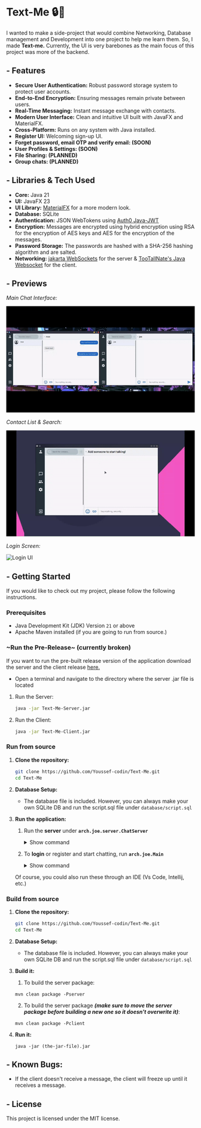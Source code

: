 # Text-Me 🔒💬

I wanted to make a side-project that would combine Networking, Database management and Development into one project to help me learn them. So, I made **Text-me.** Currently, the UI is very barebones as the main focus of this project was more of the backend.

##  - Features

*   **Secure User Authentication:** Robust password storage system to protect user accounts.
*   **End-to-End Encryption:** Ensuring messages remain private between users. 
*   **Real-Time Messaging:** Instant message exchange with contacts.
*   **Modern User Interface:** Clean and intuitive UI built with JavaFX and MaterialFX.
*   **Cross-Platform:** Runs on any system with Java installed.
*   **Register UI:** Welcoming sign-up UI. 
*   **Forget password, email OTP and verify email: (SOON)** 
*   **User Profiles & Settings: (SOON)** 
*   **File Sharing: (PLANNED)** 
*   **Group chats: (PLANNED)**

## - Libraries & Tech Used

*   **Core:** Java 21
*   **UI:** JavaFX 23
*   **UI Library:** [MaterialFX](https://github.com/palexdev/MaterialFX) for a more modern look.
*   **Database:** SQLite
*   **Authentication:** JSON WebTokens using [Auth0 Java-JWT](https://github.com/auth0/java-jwt)
*   **Encryption:** Messages are encrypted using hybrid encryption using RSA for the encryption of AES keys and AES for the encryption of the messages.
* **Password Storage:** The passwords are hashed with a SHA-256 hashing algorithm and are salted.
*   **Networking:** [jakarta WebSockets](https://projects.eclipse.org/projects/ee4j.websocket) for the server & [TooTallNate's Java Websocket](https://github.com/TooTallNate/Java-WebSocket?tab=readme-ov-file) for the client.

## - Previews

*Main Chat Interface:*

![Main Chat UI](previews/31.gif)

*Contact List & Search:*

![Contact List UI](previews/21.gif)

*Login Screen:*

![Login UI](previews/11.gif)

## - Getting Started

If you would like to check out my project, please follow the following instructions.

### Prerequisites

*   Java Development Kit (JDK) Version `21` or above
*   Apache Maven installed (if you are going to run from source.)


### ~Run the Pre-Release~ (currently broken)
If you want to run the pre-built release version of the application download the server and the client release [here.](https://github.com/Youssef-codin/Text-Me/releases/tag/v0.1.0-alpha) 
    
* Open a terminal and navigate to the directory where the server .jar file is located


 1. Run the Server:
    ```bash
    java -jar Text-Me-Server.jar
     ```

 2. Run the Client:
    ```bash
    java -jar Text-Me-Client.jar
    ```

### Run from source

1.  **Clone the repository:**
    ```bash
    git clone https://github.com/Youssef-codin/Text-Me.git
    cd Text-Me
    ```

2.  **Database Setup:**
    * The database file is included. However, you can always make your own SQLite DB and run the script.sql file under `database/script.sql`


3.  **Run the application:**
    1.  Run the **server** under **`arch.joe.server.ChatServer`**
        <details>
        <summary>Show command</summary>

        ```bash
        mvn exec:java -Dexec.mainClass="arch.joe.server.ChatServer"
        ```
        </details>

    2.  To **login** or register and start chatting, run **`arch.joe.Main`**
        <details>
        <summary>Show command</summary>

        ```bash
        mvn exec:java -Dexec.mainClass="arch.joe.Main"
        ```
        </details>

    Of course, you could also run these through an IDE (Vs Code, Intellij, etc.)

### Build from source

1.  **Clone the repository:**
    ```bash
    git clone https://github.com/Youssef-codin/Text-Me.git
    cd Text-Me
    ```

2.  **Database Setup:**
    * The database file is included. However, you can always make your own SQLite DB and run the script.sql file under `database/script.sql`

3. **Build it:**
    1. To build the server package:
    ```
    mvn clean package -Pserver
    ```

    2. To build the server package ***(make sure to move the server package before building a new one so it doesn't overwrite it)***:
    ```
    mvn clean package -Pclient
    ```
4. **Run it:**
    ```
    java -jar (the-jar-file).jar
    ```
## - Known Bugs:
* If  the client doesn't receive a message, the client will freeze up until it receives a message. 

## - License

This project is licensed under the MIT license.

